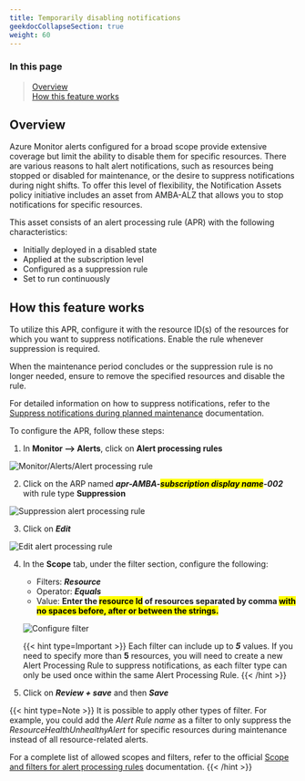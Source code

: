 ```yaml
---
title: Temporarily disabling notifications
geekdocCollapseSection: true
weight: 60
---
```


### In this page

> [Overview](../Temporarily-disabling-notifications#overview) </br>
> [How this feature works](../Temporarily-disabling-notifications#how-this-feature-works)

## Overview

Azure Monitor alerts configured for a broad scope provide extensive coverage but limit the ability to disable them for specific resources. There are various reasons to halt alert notifications, such as resources being stopped or disabled for maintenance, or the desire to suppress notifications during night shifts. To offer this level of flexibility, the Notification Assets policy initiative includes an asset from AMBA-ALZ that allows you to stop notifications for specific resources.

This asset consists of an alert processing rule (APR) with the following characteristics:

- Initially deployed in a disabled state
- Applied at the subscription level
- Configured as a suppression rule
- Set to run continuously

## How this feature works

To utilize this APR, configure it with the resource ID(s) of the resources for which you want to suppress notifications. Enable the rule whenever suppression is required.

When the maintenance period concludes or the suppression rule is no longer needed, ensure to remove the specified resources and disable the rule.

For detailed information on how to suppress notifications, refer to the [Suppress notifications during planned maintenance](https://learn.microsoft.com/en-us/azure/azure-monitor/alerts/alerts-processing-rules?tabs=portal#suppress-notifications-during-planned-maintenance) documentation.

To configure the APR, follow these steps:

1. In **Monitor --> Alerts**, click on **Alert processing rules**

  ![Monitor/Alerts/Alert processing rule](../../media/AlertProcessingRules.png)

2. Click on the ARP named ***apr-AMBA-<mark>subscription display name</mark>-002*** with rule type **Suppression**

  ![Suppression alert processing rule](../../media/SuppressionAlertProcessingRule.png)

3. Click on ***Edit***

  ![Edit alert processing rule](../../media/Edit-AlertProcessingRule.png)

4. In the **Scope** tab, under the filter section, configure the following:

   - Filters: ***Resource***
   - Operator: ***Equals***
   - Value: **Enter the <mark>resource Id</mark> of resources separated by comma <mark>with no spaces before, after or between the strings.</mark>**

    ![Configure filter](../../media/Filter-AlertProcessingRule.png)

    {{< hint type=Important >}}
  Each filter can include up to ***5*** values. If you need to specify more than **5** resources, you will need to create a new Alert Processing Rule to suppress notifications, as each filter type can only be used once within the same Alert Processing Rule.
    {{< /hint >}}

5. Click on ***Review + save*** and then ***Save***

  {{< hint type=Note >}}
  It is possible to apply other types of filter. For example, you could add the *Alert Rule name* as a filter to only suppress the *ResourceHealthUnhealthyAlert* for specific resources during maintenance instead of all resource-related alerts.

  For a complete list of allowed scopes and filters, refer to the official [Scope and filters for alert processing rules](https://learn.microsoft.com/en-us/azure/azure-monitor/alerts/alerts-processing-rules?tabs=portal#scope-and-filters-for-alert-processing-rules) documentation.
  {{< /hint >}}
